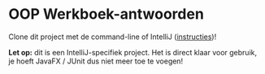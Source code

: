 OOP Werkboek-antwoorden
===================================

Clone dit project met de command-line of IntelliJ ([instructies](https://www.jetbrains.com/help/idea/manage-projects-hosted-on-github.html#clone-from-GitHub))!     

**Let op:** dit is een IntelliJ-specifiek project. Het is direct klaar voor gebruik, je hoeft JavaFX / JUnit dus niet meer toe te voegen!
